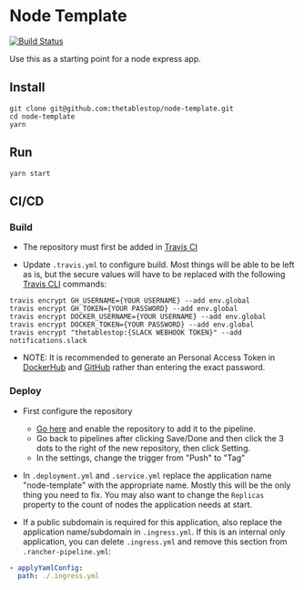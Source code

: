 # Node Template

[![Build Status](https://travis-ci.org/thetablestop/node-template.svg?branch=master)](https://travis-ci.org/thetablestop/node-template)

Use this as a starting point for a node express app.

## Install

```
git clone git@github.com:thetablestop/node-template.git
cd node-template
yarn
```

## Run

```
yarn start
```

## CI/CD

### Build

-   The repository must first be added in [Travis CI](https://travis-ci.org/organizations/thetablestop/repositories)

-   Update `.travis.yml` to configure build. Most things will be able to be left as is, but the secure values will have to be replaced with the following [Travis CLI](https://github.com/travis-ci/travis.rb) commands:

```
travis encrypt GH_USERNAME={YOUR USERNAME} --add env.global
travis encrypt GH_TOKEN={YOUR PASSWORD} --add env.global
travis encrypt DOCKER_USERNAME={YOUR USERNAME} --add env.global
travis encrypt DOCKER_TOKEN={YOUR PASSWORD} --add env.global
travis encrypt "thetablestop:{SLACK WEBHOOK TOKEN}" --add notifications.slack
```

-   NOTE: It is recommended to generate an Personal Access Token in [DockerHub](https://hub.docker.com/settings/security) and [GitHub](https://github.com/settings/tokens) rather than entering the exact password.

### Deploy

-   First configure the repository

    -   [Go here](https://thetablestop.com:4433/p/c-mrlxw:p-tl4z9/pipeline/repositories) and enable the repository to add it to the pipeline.
    -   Go back to pipelines after clicking Save/Done and then click the 3 dots to the right of the new repository, then click Setting.
    -   In the settings, change the trigger from "Push" to "Tag"

-   In `.deployment.yml` and `.service.yml` replace the application name "node-template" with the appropriate name. Mostly this will be the only thing you need to fix. You may also want to change the `Replicas` property to the count of nodes the application needs at start.

-   If a public subdomain is required for this application, also replace the application name/subdomain in `.ingress.yml`. If this is an internal only application, you can delete `.ingress.yml` and remove this section from `.rancher-pipeline.yml`:

```yml
- applyYamlConfig:
  path: ./.ingress.yml
```
